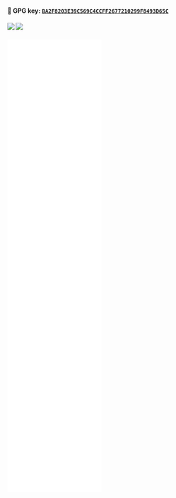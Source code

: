 ####  🔑 GPG key: [`BA2F8203E39C569C4CCFF2677210299F8493D65C`](https://github.com/swift-zym.gpg)
#### [![](https://cfrating.ihcr.top/?user=swift-zym)](https://codeforces.com/profile/swift-zym) [![](https://cfrating.ihcr.top/?user=CloudKit)](https://codeforces.com/profile/CloudKit)

![](https://github.com/swift-zym/swift-zym/blob/master/github-metrics.svg)
